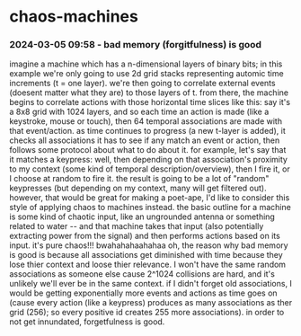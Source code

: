 # chaos-machines

### 2024-03-05 09:58 - bad memory (forgitfulness) is good

imagine a machine which has a n-dimensional layers of binary bits; in this example we're only going to use 2d grid stacks representing automic time increments (t = one layer). we're then going to correlate external events (doesent matter what they are) to those layers of t. from there, the machine begins to correlate actions with those horizontal time slices like this: say it's a 8x8 grid with 1024 layers, and so each time an action is made (like a keystroke, mouse or touch), then 64 temporal associations are made with that event/action. as time continues to progress (a new t-layer is added), it checks all associations it has to see if any match an event or action, then follows some protocol about what to do about it. for example, let's say that it matches a keypress: well, then depending on that association's proximity to my context (some kind of temporal description/overview), then I fire it, or I choose at random to fire it.
the result is going to be a lot of "random" keypresses (but depending on my context, many will get filtered out). however, that would be great for making a poet-ape, I'd like to consider this style of applying chaos to machines instead. the basic outline for a machine is some kind of chaotic input, like an ungrounded antenna or something related to water -- and that machine takes that input (also potentially extracting power from the signal) and then performs actions based on its input. it's pure chaos!!! bwahahahaahahaa
	oh, the reason why bad memory is good is because all associations get diminished with time because they lose thier context and loose thier relevance. I won't have the same random associations as someone else cause 2^1024 collisions are hard, and it's unlikely we'll ever be in the same context. if I didn't forget old associations, I would be getting exponentially more events and actions as time goes on (cause every action (like a keypress) produces as many associations as ther grid (256); so every positive id creates 255 more associations). in order to not get innundated, forgetfulness is good.
